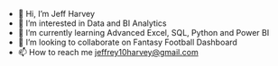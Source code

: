- 👋 Hi, I’m Jeff Harvey
- 👀 I’m interested in Data and BI Analytics
- 🌱 I’m currently learning Advanced Excel, SQL, Python and Power BI
- 💞️ I’m looking to collaborate on Fantasy Football Dashboard
- 📫 How to reach me jeffrey10harvey@gmail.com

<!---
jeffharvey98/jeffharvey98 is a ✨ special ✨ repository because its `README.md` (this file) appears on your GitHub profile.
You can click the Preview link to take a look at your changes.
--->
